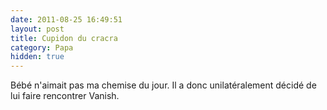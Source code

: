 ```yaml
---
date: 2011-08-25 16:49:51
layout: post
title: Cupidon du cracra
category: Papa
hidden: true
---
```


Bébé n'aimait pas ma chemise du jour. Il a donc unilatéralement décidé de lui faire rencontrer Vanish.
